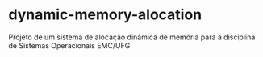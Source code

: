 # dynamic-memory-alocation
Projeto de um sistema de alocação dinâmica de memória para a disciplina de Sistemas Operacionais EMC/UFG
